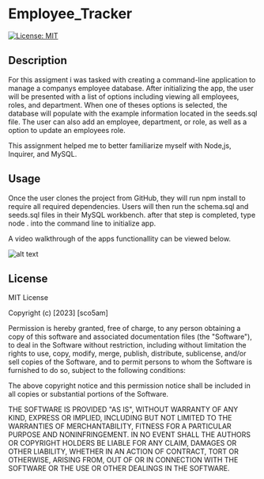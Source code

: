 # Employee_Tracker

[![License: MIT](https://img.shields.io/badge/License-MIT-yellow.svg)](https://opensource.org/licenses/MIT)

## Description
For this assigment i was tasked with creating a command-line application to manage a companys employee database. After initializing the app, the user will be presented with a list of options including viewing all employees, roles, and department. When one of theses options is selected, the database will populate with the example information located in the seeds.sql file. The user can also add an employee, department, or role, as well as a option to update an employees role.  

This assignment helped me to better familiarize myself with Node,js, Inquirer, and MySQL.


## Usage
Once the user clones the project from GitHub, they will run npm install to require all required dependencies. Users will then run the schema.sql and seeds.sql files in their MySQL workbench. after that step is completed, type node . into the command line to initialize app. 

A video walkthrough of the apps functionallity can be viewed below.

![alt text]()
    

## License

MIT License

Copyright (c) [2023] [sco5am]

Permission is hereby granted, free of charge, to any person obtaining a copy
of this software and associated documentation files (the "Software"), to deal
in the Software without restriction, including without limitation the rights
to use, copy, modify, merge, publish, distribute, sublicense, and/or sell
copies of the Software, and to permit persons to whom the Software is
furnished to do so, subject to the following conditions:

The above copyright notice and this permission notice shall be included in all
copies or substantial portions of the Software.

THE SOFTWARE IS PROVIDED "AS IS", WITHOUT WARRANTY OF ANY KIND, EXPRESS OR
IMPLIED, INCLUDING BUT NOT LIMITED TO THE WARRANTIES OF MERCHANTABILITY,
FITNESS FOR A PARTICULAR PURPOSE AND NONINFRINGEMENT. IN NO EVENT SHALL THE
AUTHORS OR COPYRIGHT HOLDERS BE LIABLE FOR ANY CLAIM, DAMAGES OR OTHER
LIABILITY, WHETHER IN AN ACTION OF CONTRACT, TORT OR OTHERWISE, ARISING FROM,
OUT OF OR IN CONNECTION WITH THE SOFTWARE OR THE USE OR OTHER DEALINGS IN THE
SOFTWARE.
